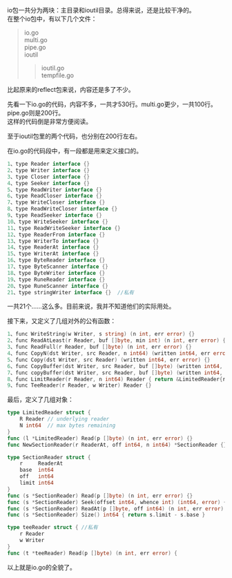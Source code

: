 io包一共分为两块：主目录和ioutil目录。总得来说，还是比较干净的。  
在整个io包中，有以下几个文件：  
>io.go  
>multi.go  
>pipe.go  
>ioutil  
>>ioutil.go  
>>tempfile.go 

比起原来的reflect包来说，内容还是多了不少。

先看一下io.go的代码，内容不多，一共才530行。multi.go更少，一共100行。pipe.go则是200行。  
这样的代码倒是非常方便阅读。  

至于ioutil包里的两个代码，也分别在200行左右。

在io.go的代码段中，有一段都是用来定义接口的。  
```go
1、type Reader interface {}  
2、type Writer interface {}  
3、type Closer interface {}  
4、type Seeker interface {}  
5、type ReadWriter interface {}  
6、type ReadCloser interface {}  
7、type WriteCloser interface {}  
8、type ReadWriteCloser interface {}  
9、type ReadSeeker interface {}  
10、type WriteSeeker interface {}  
11、type ReadWriteSeeker interface {}  
12、type ReaderFrom interface {}  
13、type WriterTo interface {}  
14、type ReaderAt interface {}  
15、type WriterAt interface {}  
16、type ByteReader interface {}  
17、type ByteScanner interface {}  
18、type ByteWriter interface {}  
19、type RuneReader interface {}  
20、type RuneScanner interface {}  
21、type stringWriter interface {}  //私有
```
一共21个……这么多。目前来说，我并不知道他们的实际用处。  

接下来，又定义了几组对外的公有函数：   
```go
1、func WriteString(w Writer, s string) (n int, err error) {}  
2、func ReadAtLeast(r Reader, buf []byte, min int) (n int, err error) {}  
3、func ReadFull(r Reader, buf []byte) (n int, err error) {}  
4、func CopyN(dst Writer, src Reader, n int64) (written int64, err error) {}  
5、func Copy(dst Writer, src Reader) (written int64, err error) {}  
6、func CopyBuffer(dst Writer, src Reader, buf []byte) (written int64, err error) {}  
7、func copyBuffer(dst Writer, src Reader, buf []byte) (written int64, err error) {}  //私有
8、func LimitReader(r Reader, n int64) Reader { return &LimitedReader{r, n} }  
9、func TeeReader(r Reader, w Writer) Reader {}
```

最后，定义了几组对象：
```go
type LimitedReader struct {
	R Reader // underlying reader
	N int64  // max bytes remaining
}
func (l *LimitedReader) Read(p []byte) (n int, err error) {}
func NewSectionReader(r ReaderAt, off int64, n int64) *SectionReader {}  
```

```go
type SectionReader struct {
	r     ReaderAt
	base  int64
	off   int64
	limit int64
}
func (s *SectionReader) Read(p []byte) (n int, err error) {}
func (s *SectionReader) Seek(offset int64, whence int) (int64, error) {}
func (s *SectionReader) ReadAt(p []byte, off int64) (n int, err error) {}
func (s *SectionReader) Size() int64 { return s.limit - s.base }
```

```go
type teeReader struct { //私有
	r Reader
	w Writer
}
func (t *teeReader) Read(p []byte) (n int, err error) {
```

以上就是io.go的全貌了。
